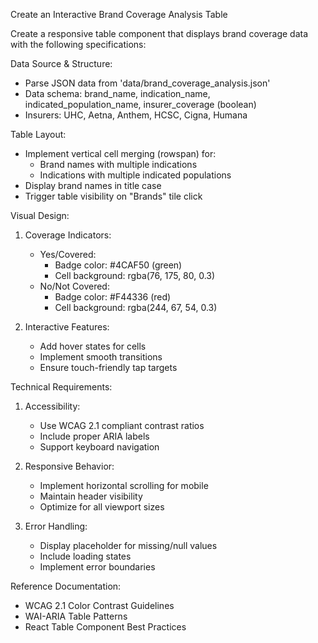 Create an Interactive Brand Coverage Analysis Table

Create a responsive table component that displays brand coverage data with the following specifications:

Data Source & Structure:
- Parse JSON data from 'data/brand_coverage_analysis.json'
- Data schema: brand_name, indication_name, indicated_population_name, insurer_coverage (boolean)
- Insurers: UHC, Aetna, Anthem, HCSC, Cigna, Humana

Table Layout:
- Implement vertical cell merging (rowspan) for:
  * Brand names with multiple indications
  * Indications with multiple indicated populations
- Display brand names in title case
- Trigger table visibility on "Brands" tile click

Visual Design:
1. Coverage Indicators:
   - Yes/Covered:
     * Badge color: #4CAF50 (green)
     * Cell background: rgba(76, 175, 80, 0.3)
   - No/Not Covered:
     * Badge color: #F44336 (red)
     * Cell background: rgba(244, 67, 54, 0.3)

2. Interactive Features:
   - Add hover states for cells
   - Implement smooth transitions
   - Ensure touch-friendly tap targets

Technical Requirements:
1. Accessibility:
   - Use WCAG 2.1 compliant contrast ratios
   - Include proper ARIA labels
   - Support keyboard navigation

2. Responsive Behavior:
   - Implement horizontal scrolling for mobile
   - Maintain header visibility
   - Optimize for all viewport sizes

3. Error Handling:
   - Display placeholder for missing/null values
   - Include loading states
   - Implement error boundaries

Reference Documentation:
- WCAG 2.1 Color Contrast Guidelines
- WAI-ARIA Table Patterns
- React Table Component Best Practices